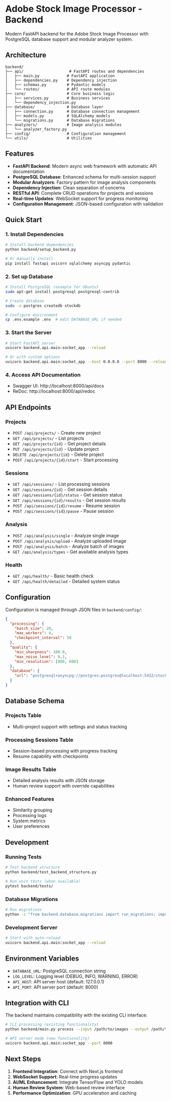 # Adobe Stock Image Processor - Backend

Modern FastAPI backend for the Adobe Stock Image Processor with PostgreSQL database support and modular analyzer system.

## Architecture

```
backend/
├── api/                    # FastAPI routes and dependencies
│   ├── main.py            # FastAPI application
│   ├── dependencies.py    # Dependency injection
│   ├── schemas.py         # Pydantic models
│   └── routes/            # API route modules
├── core/                  # Core business logic
│   ├── services.py        # Business services
│   └── dependency_injection.py
├── database/              # Database layer
│   ├── connection.py      # Database connection management
│   ├── models.py          # SQLAlchemy models
│   └── migrations.py      # Database migrations
├── analyzers/             # Image analysis modules
│   └── analyzer_factory.py
├── config/                # Configuration management
└── utils/                 # Utilities
```

## Features

- **FastAPI Backend**: Modern async web framework with automatic API documentation
- **PostgreSQL Database**: Enhanced schema for multi-session support
- **Modular Analyzers**: Factory pattern for image analysis components
- **Dependency Injection**: Clean separation of concerns
- **RESTful API**: Complete CRUD operations for projects and sessions
- **Real-time Updates**: WebSocket support for progress monitoring
- **Configuration Management**: JSON-based configuration with validation

## Quick Start

### 1. Install Dependencies

```bash
# Install backend dependencies
python backend/setup_backend.py

# Or manually install
pip install fastapi uvicorn sqlalchemy asyncpg pydantic
```

### 2. Set up Database

```bash
# Install PostgreSQL (example for Ubuntu)
sudo apt-get install postgresql postgresql-contrib

# Create database
sudo -u postgres createdb stockdb

# Configure environment
cp .env.example .env  # edit DATABASE_URL if needed
```

### 3. Start the Server

```bash
# Start FastAPI server
uvicorn backend.api.main:socket_app --reload

# Or with custom options
uvicorn backend.api.main:socket_app --host 0.0.0.0 --port 8000 --reload
```

### 4. Access API Documentation

- Swagger UI: http://localhost:8000/api/docs
- ReDoc: http://localhost:8000/api/redoc

## API Endpoints

### Projects
- `POST /api/projects/` - Create new project
- `GET /api/projects/` - List projects
- `GET /api/projects/{id}` - Get project details
- `PUT /api/projects/{id}` - Update project
- `DELETE /api/projects/{id}` - Delete project
- `POST /api/projects/{id}/start` - Start processing

### Sessions
- `GET /api/sessions/` - List processing sessions
- `GET /api/sessions/{id}` - Get session details
- `GET /api/sessions/{id}/status` - Get session status
- `GET /api/sessions/{id}/results` - Get session results
- `POST /api/sessions/{id}/resume` - Resume session
- `POST /api/sessions/{id}/pause` - Pause session

### Analysis
- `POST /api/analysis/single` - Analyze single image
- `POST /api/analysis/upload` - Analyze uploaded image
- `POST /api/analysis/batch` - Analyze batch of images
- `GET /api/analysis/types` - Get available analysis types

### Health
- `GET /api/health/` - Basic health check
- `GET /api/health/detailed` - Detailed system status

## Configuration

Configuration is managed through JSON files in `backend/config/`:

```json
{
  "processing": {
    "batch_size": 20,
    "max_workers": 4,
    "checkpoint_interval": 50
  },
  "quality": {
    "min_sharpness": 100.0,
    "max_noise_level": 0.1,
    "min_resolution": [800, 600]
  },
  "database": {
    "url": "postgresql+asyncpg://postgres:postgres@localhost:5432/stockdb"
  }
}
```

## Database Schema

### Projects Table
- Multi-project support with settings and status tracking

### Processing Sessions Table
- Session-based processing with progress tracking
- Resume capability with checkpoints

### Image Results Table
- Detailed analysis results with JSON storage
- Human review support with override capabilities

### Enhanced Features
- Similarity grouping
- Processing logs
- System metrics
- User preferences

## Development

### Running Tests

```bash
# Test backend structure
python backend/test_backend_structure.py

# Run unit tests (when available)
pytest backend/tests/
```

### Database Migrations

```bash
# Run migrations
python -c "from backend.database.migrations import run_migrations; import asyncio; asyncio.run(run_migrations())"
```

### Development Server

```bash
# Start with auto-reload
uvicorn backend.api.main:socket_app --reload
```

## Environment Variables

- `DATABASE_URL`: PostgreSQL connection string
- `LOG_LEVEL`: Logging level (DEBUG, INFO, WARNING, ERROR)
- `API_HOST`: API server host (default: 127.0.0.1)
- `API_PORT`: API server port (default: 8000)

## Integration with CLI

The backend maintains compatibility with the existing CLI interface:

```bash
# CLI processing (existing functionality)
python backend/main.py process --input /path/to/images --output /path/to/output

# API server mode (new functionality)
uvicorn backend.api.main:socket_app --port 8000
```

## Next Steps

1. **Frontend Integration**: Connect with Next.js frontend
2. **WebSocket Support**: Real-time progress updates
3. **AI/ML Enhancement**: Integrate TensorFlow and YOLO models
4. **Human Review System**: Web-based review interface
5. **Performance Optimization**: GPU acceleration and caching